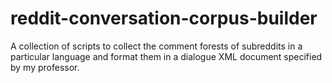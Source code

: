 # reddit-conversation-corpus-builder
A collection of scripts to collect the comment forests of subreddits in a particular language and format them in a dialogue XML document specified by my professor.
